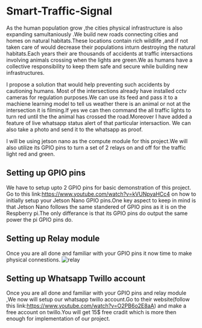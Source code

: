# Smart-Traffic-Signal

As the human population grow ,the cities physical infrastructure is also expanding samultaniously .We build new roads connecting cities and homes on natural habitats.These locations contain rich wildlife ,and if not taken care of would decrease their populations inturn destroying the natural habitats.Each years their are thousands of accidents at traffic intersactions involving animals crossing when the lights are green.We as humans have a collective responsibility to keep them safe and secure while building new infrastructures.

I propose a solution that would help preventing such accidents by cautioning humans. Most of  the intersections already have installed cctv cameras for regulation purposes.We can use its feed and pass it to a machiene learning model to tell us weather there is an animal or not at the intersection it is filming.If yes we can then command the all traffic lights to turn red until the the animal has crossed the road.Moreover I have added a feature of live whatsapp status alert of that particular intersaction. We can also take a photo and send it to the whatsapp as proof.


I will be using jetson nano as the compute module for this project.We will also utilize its GPIO pins to turn a set of 2 relays on and off for the traffic light red and green.

## Setting up GPIO pins

We have to setup upto 2 GPIO pins for basic demonstration of this project. Go to this link:https://www.youtube.com/watch?v=kVUNpyaHCc4 on how to initially setup your Jetson Nano GPIO pins.One key aspect to keep in mind is that Jetson Nano follows the same standered of GPIO pins as it is on the Respberry pi.The only differance is that its GPIO pins do output the same power the pi GPIO  pins do.

## Setting up Relay module
Once you are all done and familiar with your GPIO pins it now time to make physical connestions.
![relay](https://user-images.githubusercontent.com/45399315/101406710-df03c100-38ea-11eb-91cb-0f9157cffcb9.jpg)




## Setting up Whatsapp Twillo account
Once you are all done and familiar with your GPIO pins and relay module ,We now will setup our whatsapp twillo account.Go to their website(follow this link:https://www.youtube.com/watch?v=O2PB6o2E8aA) and make a free account on twillo.You will get 15$ free cradit which is more then enough for implementation of our project.








